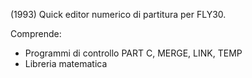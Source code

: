 (1993) Quick editor numerico di partitura per FLY30.

Comprende:

- Programmi di controllo PART C, MERGE, LINK, TEMP
- Libreria matematica
